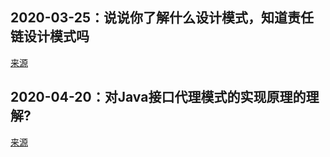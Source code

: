 ## 2020-03-25：说说你了解什么设计模式，知道责任链设计模式吗

[来源](https://user.qzone.qq.com/3182319461/blog/1585098370)

## 2020-04-20：对Java接口代理模式的实现原理的理解?

[来源](https://user.qzone.qq.com/3182319461/blog/1587334596)


